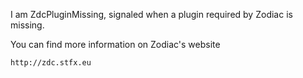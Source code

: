 I am ZdcPluginMissing, signaled when a plugin required by Zodiac is missing.

You can find more information on Zodiac's website

	http://zdc.stfx.eu